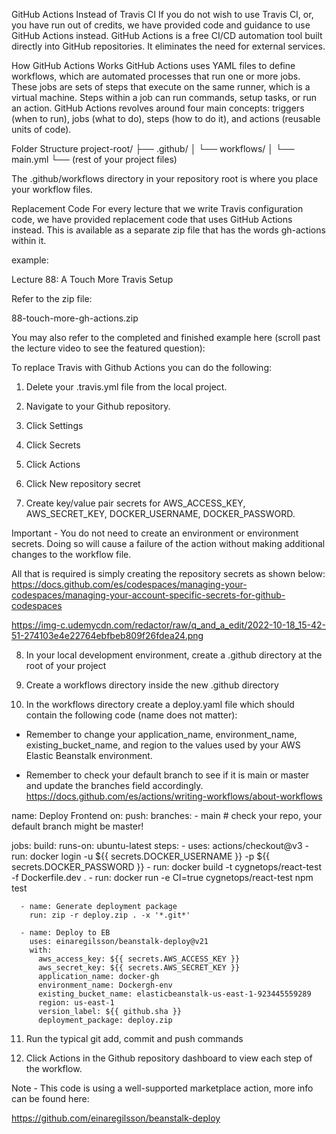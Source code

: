 GitHub Actions Instead of Travis CI
If you do not wish to use Travis CI, or, you have run out of credits, we have provided code and guidance to use GitHub Actions instead. GitHub Actions is a free CI/CD automation tool built directly into GitHub repositories. It eliminates the need for external services.

How GitHub Actions Works
GitHub Actions uses YAML files to define workflows, which are automated processes that run one or more jobs. These jobs are sets of steps that execute on the same runner, which is a virtual machine. Steps within a job can run commands, setup tasks, or run an action. GitHub Actions revolves around four main concepts: triggers (when to run), jobs (what to do), steps (how to do it), and actions (reusable units of code).

Folder Structure
project-root/
├── .github/
│   └── workflows/
│       └── main.yml
└── (rest of your project files)


The .github/workflows directory in your repository root is where you place your workflow files.



Replacement Code
For every lecture that we write Travis configuration code, we have provided replacement code that uses GitHub Actions instead. This is available as a separate zip file that has the words gh-actions within it.

example:

Lecture 88: A Touch More Travis Setup

Refer to the zip file:

88-touch-more-gh-actions.zip



You may also refer to the completed and finished example here (scroll past the lecture video to see the featured question):


To replace Travis with Github Actions you can do the following:

1. Delete your .travis.yml file from the local project.

2. Navigate to your Github repository.

3. Click Settings

4. Click Secrets

5. Click Actions

6. Click New repository secret

7. Create key/value pair secrets for AWS_ACCESS_KEY, AWS_SECRET_KEY, DOCKER_USERNAME, DOCKER_PASSWORD.

Important - You do not need to create an environment or environment secrets. Doing so will cause a failure of the action without making additional changes to the workflow file.

All that is required is simply creating the repository secrets as shown below:
https://docs.github.com/es/codespaces/managing-your-codespaces/managing-your-account-specific-secrets-for-github-codespaces

https://img-c.udemycdn.com/redactor/raw/q_and_a_edit/2022-10-18_15-42-51-274103e4e22764ebfbeb809f26fdea24.png

8. In your local development environment, create a .github directory at the root of your project

9. Create a workflows directory inside the new .github directory

10. In the workflows directory create a deploy.yaml file which should contain the following code (name does not matter):

* Remember to change your application_name, environment_name, existing_bucket_name, and region to the values used by your AWS Elastic Beanstalk environment.

* Remember to check your default branch to see if it is main or master and update the branches field accordingly.
https://docs.github.com/es/actions/writing-workflows/about-workflows





name: Deploy Frontend
on:
  push:
    branches:
      - main # check your repo, your default branch might be master!
 
jobs:
  build:
    runs-on: ubuntu-latest
    steps:
      - uses: actions/checkout@v3
      - run: docker login -u ${{ secrets.DOCKER_USERNAME }} -p ${{ secrets.DOCKER_PASSWORD }}
      - run: docker build -t cygnetops/react-test -f Dockerfile.dev .
      - run: docker run -e CI=true cygnetops/react-test npm test
 
      - name: Generate deployment package
        run: zip -r deploy.zip . -x '*.git*'
 
      - name: Deploy to EB
        uses: einaregilsson/beanstalk-deploy@v21
        with:
          aws_access_key: ${{ secrets.AWS_ACCESS_KEY }}
          aws_secret_key: ${{ secrets.AWS_SECRET_KEY }}
          application_name: docker-gh
          environment_name: Dockergh-env
          existing_bucket_name: elasticbeanstalk-us-east-1-923445559289
          region: us-east-1
          version_label: ${{ github.sha }}
          deployment_package: deploy.zip


11. Run the typical git add, commit and push commands

12. Click Actions in the Github repository dashboard to view each step of the workflow.

Note - This code is using a well-supported marketplace action, more info can be found here:

https://github.com/einaregilsson/beanstalk-deploy